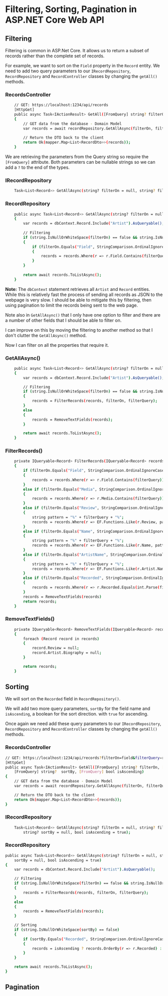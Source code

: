# Filtering, Sorting, Pagination in ASP.NET Core Web API

## Filtering

Filtering is common in ASP.Net Core. It allows us to return a subset of records rather than the complete set of records.

For example, we want to sort on the ``Field`` property in the ``Record`` entity. We need to add two query parameters to our ``IRecordRepository``, ``RecordRepository`` and ``RecordController`` classes by changing the ``getAll()`` methods.

### RecordsController

```bash
    // GET: https://localhost:1234/api/records
    [HttpGet]
    public async Task<IActionResult> GetAll([FromQuery] string? filterOn, [FromQuery] string? filterQuery)
    {
        // GET data from the database - Domain Model
        var records = await recordRepository.GetAllAsync(filterOn, filterQuery);
    
        // Return the DTO back to the client
        return Ok(mapper.Map<List<RecordDto>>(records));
    }
```

We are retrieving the parameters from the Query string so require the ``[FromQuery]`` attribute. Both parameters can be nullable strings so we can add a ``?`` to the end of the types.

### IRecordRepository

```bash
    Task<List<Record>> GetAllAsync(string? filterOn = null, string? filterQuery = null);
```

### RecordRepository

```bash
    public async Task<List<Record>> GetAllAsync(string? filterOn = null, string? filterQuery = null)
    {
        var records = dbContext.Record.Include("Artist").AsQueryable(); 
    
        // Filtering
        if (string.IsNullOrWhiteSpace(filterOn) == false && string.IsNullOrWhiteSpace(filterQuery) == false)
        {
            if (filterOn.Equals("Field", StringComparison.OrdinalIgnoreCase))
            {
                records = records.Where(r => r.Field.Contains(filterQuery));
            }
        }   
    
        return await records.ToListAsync();
    }
```

**Note:** The ``dbContext`` statement retrieves all ``Artist`` and ``Record`` entities. While this is relatively fast the process of sending all records as JSON to the webpage is very slow. I should be able to mitigate this by filtering, then using pagination to limit the records being sent to the web page.

Note also in ``GetAllAsync()`` that I only have one option to filter and there are a number of other fields that I should be able to filter on.

I can improve on this by moving the filtering to another method so that I don't clutter the ``GetAllAsync()`` method.

Now I can filter on all the properties that require it.

### GetAllAsync()

```bash
    public async Task<List<Record>> GetAllAsync(string? filterOn = null, string? filterQuery = null)
    {
        var records = dbContext.Record.Include("Artist").AsQueryable();

        // Filtering
        if (string.IsNullOrWhiteSpace(filterOn) == false && string.IsNullOrWhiteSpace(filterQuery) == false)
        {
            records = FilterRecords(records, filterOn, filterQuery);
        }
        else 
        {
            records = RemoveTextFields(records);
        }

        return await records.ToListAsync();
    }
```

### FilterRecords()

```bash
    private IQueryable<Record> FilterRecords(IQueryable<Record> records, string filterOn, string filterQuery)
    {
        if (filterOn.Equals("Field", StringComparison.OrdinalIgnoreCase))
        {
            records = records.Where(r => r.Field.Contains(filterQuery));
        }
        else if (filterOn.Equals("Media", StringComparison.OrdinalIgnoreCase))
        {
            records = records.Where(r => r.Media.Contains(filterQuery));
        }
        else if (filterOn.Equals("Review", StringComparison.OrdinalIgnoreCase))
        {
            string pattern = "%" + filterQuery + "%";
            records = records.Where(r => EF.Functions.Like(r.Review, pattern));
        }
        else if (filterOn.Equals("Name", StringComparison.OrdinalIgnoreCase))
        {
            string pattern = "%" + filterQuery + "%";
            records = records.Where(r => EF.Functions.Like(r.Name, pattern));
        }
        else if (filterOn.Equals("ArtistName", StringComparison.OrdinalIgnoreCase))
        {
            string pattern = "%" + filterQuery + "%";
            records = records.Where(r => EF.Functions.Like(r.Artist.Name, pattern));
        }
        else if (filterOn.Equals("Recorded", StringComparison.OrdinalIgnoreCase))
        {
            records = records.Where(r => r.Recorded.Equals(int.Parse(filterQuery)));
        }        
        records = RemoveTextFields(records) 
        return records;
    }
```

### RemoveTextFields()

```bash
    private IQueryable<Record> RemoveTextFields(IQueryable<Record> records)
    {
        foreach (Record record in records) 
        { 
            record.Review = null;
            record.Artist.Biography = null;
        }

        return records;
    }
```

## Sorting

We will sort on the ``Recorded`` field in ``RecordRepository()``.

We will add two more query parameters, ``sortBy`` for the field name and ``isAscending``, a boolean for the sort direction. with ``true`` for ascending.

Once again we need add these query parameters to our ``IRecordRepository``, ``RecordRepository`` and ``RecordController`` classes by changing the ``getAll()`` methods.

### RecordsController

```bash
// GET: https://localhost:1234/api/records?filterOn=field&filterQuery=recorded&sortOn=name&isAscending
[HttpGet]
public async Task<IActionResult> GetAll([FromQuery] string? filterOn, [FromQuery] string? filterQuery, 
    [FromQuery] string?  sortBy, [FromQuery] bool isAscending)
{
    // GET data from the database - Domain Model
    var records = await recordRepository.GetAllAsync(filterOn, filterQuery, sortBy, isAscending);

    // Return the DTO back to the client
    return Ok(mapper.Map<List<RecordDto>>(records));
}
```

### IRecordRepository

```bash
    Task<List<Record>> GetAllAsync(string? filterOn = null, string? filterQuery = null, 
        string? sortBy = null, bool isAscending = true);
```

### RecordRepository

```bash
public async Task<List<Record>> GetAllAsync(string? filterOn = null, string? filterQuery = null, string?
    sortBy = null, bool isAscending = true)
{
    var records = dbContext.Record.Include("Artist").AsQueryable();

    // Filtering
    if (string.IsNullOrWhiteSpace(filterOn) == false && string.IsNullOrWhiteSpace(filterQuery) == false)
    {
        records = FilterRecords(records, filterOn, filterQuery);
    }
    else
    {
        records = RemoveTextFields(records);
    }

    // Sorting
    if (string.IsNullOrWhiteSpace(sortBy) == false)
    {
        if (sortBy.Equals("Recorded", StringComparison.OrdinalIgnoreCase))
        {
            records = isAscending ? records.OrderBy(r => r.Recorded) : records.OrderByDescending(r => r.Recorded);
        }
    }

    return await records.ToListAsync();
}
```

## Pagination
